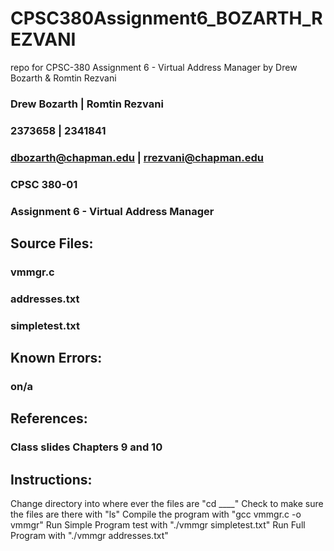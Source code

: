 # CPSC380Assignment6_BOZARTH_REZVANI

repo for CPSC-380 Assignment 6 - Virtual Address Manager
by Drew Bozarth &amp; Romtin Rezvani

### Drew Bozarth | Romtin Rezvani

### 2373658 | 2341841

### dbozarth@chapman.edu | rrezvani@chapman.edu

### CPSC 380-01

### Assignment 6 - Virtual Address Manager

## Source Files:

### vmmgr.c

### addresses.txt

### simpletest.txt

## Known Errors:

### on/a

## References:

### Class slides Chapters 9 and 10

## Instructions:

Change directory into where ever the files are "cd \_\_\_\_"
Check to make sure the files are there with "ls"
Compile the program with "gcc vmmgr.c -o vmmgr"
Run Simple Program test with "./vmmgr simpletest.txt"
Run Full Program with "./vmmgr addresses.txt"
